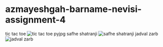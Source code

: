 # azmayeshgah-barname-nevisi-assignment-4
tic tac toe
![tic tac toe  pyjpg](https://user-images.githubusercontent.com/41434431/163386568-baa9590c-383b-4988-a595-5bd4687bb7d4.jpg)
safhe shatranji
![safhe shatranji](https://user-images.githubusercontent.com/41434431/163386761-60358631-3cc0-47aa-921b-8f0cb548d50a.jpg)
jadval zarb
![jadval zarb](https://user-images.githubusercontent.com/41434431/163386918-aa706fe3-ff65-49da-8415-ef161f719ccb.jpg)
